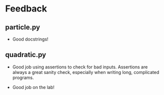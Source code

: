 # Feedback

## particle.py
* Good docstrings!

## quadratic.py
* Good job using assertions to check for bad inputs. Assertions are always a great sanity check, especially when writing long, complicated programs.

* Good job on the lab!